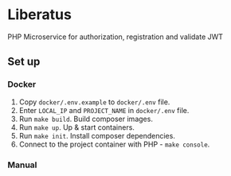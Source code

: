 # Liberatus
PHP Microservice for authorization, registration and validate JWT
 
## Set up
### Docker
1. Copy `docker/.env.example` to `docker/.env` file.
2. Enter `LOCAL_IP` and `PROJECT_NAME` in `docker/.env` file.
3. Run `make build`. Build composer images.
4. Run `make up`. Up & start containers.
5. Run `make init`. Install composer dependencies.
6. Connect to the project container with PHP - `make console`.
 
 ### Manual
 
